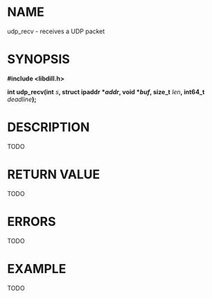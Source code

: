 # NAME

udp_recv - receives a UDP packet

# SYNOPSIS

**#include &lt;libdill.h>**

**int udp_recv(int** _s_**, struct ipaddr **\*_addr_**, void **\*_buf_**, size_t** _len_**, int64_t** _deadline_**);**

# DESCRIPTION

TODO

# RETURN VALUE

TODO

# ERRORS

TODO

# EXAMPLE

TODO
